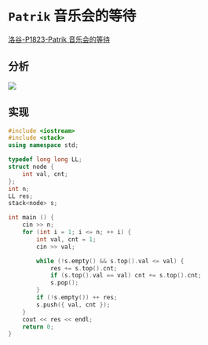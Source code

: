 # `Patrik` 音乐会的等待

[洛谷-P1823-Patrik 音乐会的等待](https://www.luogu.com.cn/problem/P1823)

## 分析

![](/img/0062.bmp)

## 实现

```cpp
#include <iostream>
#include <stack>
using namespace std;

typedef long long LL;
struct node {
    int val, cnt;
};
int n;
LL res;
stack<node> s;

int main () {
    cin >> n;
    for (int i = 1; i <= n; ++ i) {
        int val, cnt = 1;
        cin >> val;

        while (!s.empty() && s.top().val <= val) {
            res += s.top().cnt;
            if (s.top().val == val) cnt += s.top().cnt;
            s.pop();
        }
        if (!s.empty()) ++ res;
        s.push({ val, cnt });
    }
    cout << res << endl;
    return 0;
}
```

